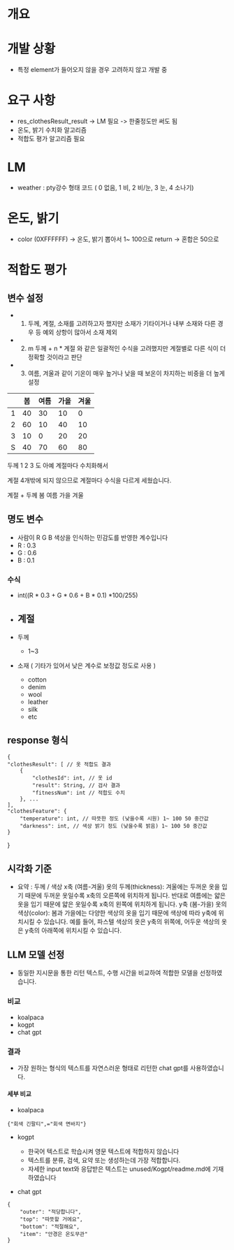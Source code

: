# 개요

# 개발 상황
- 특정 element가 들어오지 않을 경우 고려하지 않고 개발 중 


# 요구 사항
- res_clothesResult_result -> LM 필요 -> 한줄정도만 써도 됨 
- 온도, 밝기 수치화 알고리즘
- 적합도 평가 알고리즘 필요

# LM

- weather : pty강수 형태 코드 ( 0 없음, 1 비, 2 비/눈, 3 눈, 4 소나기)




# 온도, 밝기
- color (0XFFFFFF) -> 온도, 밝기 뽑아서 1~ 100으로 return 
-> 혼합은 50으로 


# 적합도 평가
## 변수 설정
- 1. 두께, 계절, 소재를 고려하고자 했지만 소재가 기타이거나 내부 소재와 다른 경우 등 예외 상항이 많아서 소재 제외
- 2. m 두께 + n * 계절 와 같은 일괄적인 수식을 고려했지만 계절별로 다른 식이 더 정확할 것이라고 판단
- 3. 여름, 겨울과 같이 기온이 매우 높거나 낮을 때 보온이 차지하는 비중을 더 높게 설정

|  | 봄  | 여름 | 가을 | 겨울 |
|--|--|--|--|--|
| 1 | 40 | 30 | 10 | 0  |
| 2 | 60 | 10 | 40 | 10 |
| 3 | 10 | 0  | 20 | 20 |
| S | 40 | 70 | 60 | 80 |


두께 1 2 3 도 아예 계절마다 수치화해서 

계절 4개밖에 되지 않으므로 계절마다 수식을 다르게 세웠습니다.

계절 + 두께
봄 
여름 
가을 
겨울

## 명도 변수 
- 사람이 R G B 색상을 인식하는 민감도를 반영한 계수입니다
- R : 0.3
- G : 0.6
- B : 0.1
### 수식
- int((R * 0.3 + G * 0.6 + B * 0.1) *100/255)

- 계절 
  -

- 두께
    - 1~3
- 소재 ( 기타가 있어서 낮은 계수로 보정값 정도로 사용 )
  - cotton
  - denim
  - wool
  - leather
  - silk
  - etc



## response 형식
    {
	"clothesResult": [ // 옷 적합도 결과
		{ 
			"clothesId": int, // 옷 id
			"result": String, // 검사 결과
			"fitnessNum": int // 적합도 수치
		}, ...
	],
	"clothesFeature": {
		"temperature": int, // 따뜻한 정도 (낮을수록 시원) 1~ 100 50 중간값
		"darkness": int, // 색상 밝기 정도 (낮을수록 밝음) 1~ 100 50 중간값
	}
}
## 시각화 기준 
- 요약 : 두께 / 색상
    x축 (여름-겨울)
    옷의 두께(thickness): 겨울에는 두꺼운 옷을 입기 때문에 두꺼운 옷일수록 x축의 오른쪽에 위치하게 됩니다. 반대로 여름에는 얇은 옷을 입기 때문에 얇은 옷일수록 x축의 왼쪽에 위치하게 됩니다.
    y축 (봄-가을)
    옷의 색상(color): 봄과 가을에는 다양한 색상의 옷을 입기 때문에 색상에 따라 y축에 위치시킬 수 있습니다. 예를 들어, 파스텔 색상의 옷은 y축의 위쪽에, 어두운 색상의 옷은 y축의 아래쪽에 위치시킬 수 있습니다.


## LLM 모델 선정
- 동일한 지시문을 통한 리턴 텍스트, 수행 시간을 비교하여 적합한 모델을 선정하였습니다.
### 비교
- koalpaca
- kogpt
- chat gpt
### 결과
- 가장 원하는 형식의 텍스트를 자연스러운 형태로 리턴한 chat gpt를 사용하였습니다.

#### 세부 비교
- koalpaca
```
{"회색 긴팔티",="회색 면바지"}
```
- kogpt
  - 한국어 텍스트로 학습시켜 영문 텍스트에 적합하지 않습니다
  - 텍스트를 분류, 검색, 요약 또는 생성하는데 가장 적합합니다.
  - 자세한 input text와 응답받은 텍스트는 unused/Kogpt/readme.md에 기재하였습니다

- chat gpt
```shell
{
    "outer": "적당합니다",
    "top": "따뜻할 거에요",
    "bottom": "적절해요",
    "item": "안경은 온도무관"
}
```